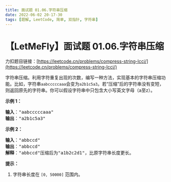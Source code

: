 ```yaml
---
title: 面试题 01.06.字符串压缩
date: 2022-06-02 20-17-30
tags: [题解, LeetCode, 简单, 双指针, 字符串]
---
```


# 【LetMeFly】面试题 01.06.字符串压缩

力扣题目链接：[https://leetcode.cn/problems/compress-string-lcci/](https://leetcode.cn/problems/compress-string-lcci/)

<p>字符串压缩。利用字符重复出现的次数，编写一种方法，实现基本的字符串压缩功能。比如，字符串<code>aabcccccaaa</code>会变为<code>a2b1c5a3</code>。若“压缩”后的字符串没有变短，则返回原先的字符串。你可以假设字符串中只包含大小写英文字母（a至z）。</p>

<p><strong>示例 1：</strong></p>

<pre>
<strong>输入</strong>："aabcccccaaa"
<strong>输出</strong>："a2b1c5a3"
</pre>

<p><strong>示例 2：</strong></p>

<pre>
<strong>输入</strong>："abbccd"
<strong>输出</strong>："abbccd"
<strong>解释</strong>："abbccd"压缩后为"a1b2c2d1"，比原字符串长度更长。
</pre>

<p><strong>提示：</strong></p>

<ol>
	<li>字符串长度在 <code>[0, 50000]</code> 范围内。</li>
</ol>


    